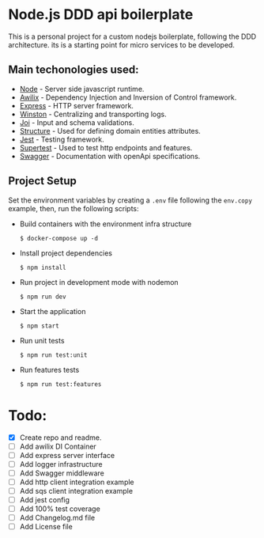 # Node.js DDD api boilerplate

This is a personal project for a custom nodejs boilerplate, following the DDD architecture.
its is a starting point for micro services to be developed.

## Main techonologies used:

- [Node](http://nodejs.org) - Server side javascript runtime.
- [Awilix](https://www.npmjs.com/package/awilix) - Dependency Injection and Inversion of Control framework.
- [Express](https://www.npmjs.com/package/express) - HTTP server framework.
- [Winston](https://www.npmjs.com/package/winston) - Centralizing and transporting logs.
- [Joi](https://www.npmjs.com/package/joi) - Input and schema validations.
- [Structure](https://www.npmjs.com/package/structure) - Used for defining domain entities attributes.
- [Jest](https://www.npmjs.com/package/jest) - Testing framework.
- [Supertest](https://www.npmjs.com/package/supertest) - Used to test http endpoints and features.
- [Swagger](https://swagger.io/) - Documentation with openApi specifications.


## Project Setup
Set the environment variables by creating a `.env` file following the `env.copy` example, then, run the following scripts:

- Build containers with the environment infra structure
  ```shell 
  $ docker-compose up -d 
  ```

- Install project dependencies
  ```shell
  $ npm install
  ```

- Run project in development mode with nodemon
  ```shell
  $ npm run dev
  ```

- Start the application
  ```shell
  $ npm start
  ```

- Run unit tests
  ```shell
  $ npm run test:unit
  ```

- Run features tests
  ```shell
  $ npm run test:features
  ```


# Todo: 
- [x] Create repo and readme.
- [ ] Add awilix DI Container
- [ ] Add express server interface
- [ ] Add logger infrastructure
- [ ] Add Swagger middleware
- [ ] Add http client integration example
- [ ] Add sqs client integration example
- [ ] Add jest config
- [ ] Add 100% test coverage
- [ ] Add Changelog.md file
- [ ] Add License file